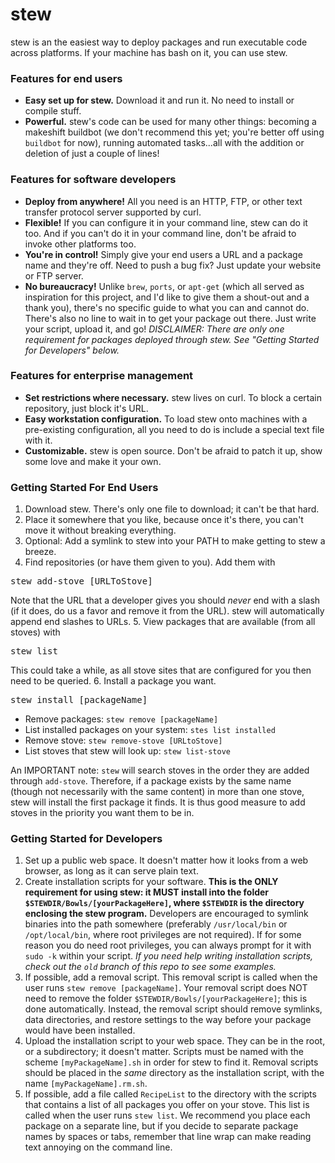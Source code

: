 stew
====

stew is an the easiest way to deploy packages and run executable code across platforms. If your machine has bash on it, you can use stew.

### Features for end users

- **Easy set up for stew.** Download it and run it. No need to install or compile stuff.
- **Powerful.** stew's code can be used for many other things: becoming a makeshift buildbot (we don't recommend this yet; you're better off using `buildbot` for now), running automated tasks...all with the addition or deletion of just a couple of lines!

### Features for software developers

- **Deploy from anywhere!** All you need is an HTTP, FTP, or other text transfer protocol server supported by curl.
- **Flexible!** If you can configure it in your command line, stew can do it too. And if you can't do it in your command line, don't be afraid to invoke other platforms too.
- **You're in control!** Simply give your end users a URL and a package name and they're off. Need to push a bug fix? Just update your website or FTP server.
- **No bureaucracy!** Unlike `brew`, `ports`, or `apt-get` (which all served as inspiration for this project, and I'd like to give them a shout-out and a thank you), there's no specific guide to what you can and cannot do. There's also no line to wait in to get your package out there. Just write your script, upload it, and go! *DISCLAIMER: There are only one requirement for packages deployed through stew. See "Getting Started for Developers" below.*

### Features for enterprise management

- **Set restrictions where necessary.** stew lives on curl. To block a certain repository, just block it's URL.
- **Easy workstation configuration.** To load stew onto machines with a pre-existing configuration, all you need to do is include a special text file with it.
- **Customizable.** stew is open source. Don't be afraid to patch it up, show some love and make it your own.

### Getting Started For End Users
1. Download stew. There's only one file to download; it can't be that hard.
2. Place it somewhere that you like, because once it's there, you can't move it without breaking everything.
3. Optional: Add a symlink to stew into your PATH to make getting to stew a breeze.
4. Find repositories (or have them given to you). Add them with
<pre>
stew add-stove [URLToStove]
</pre>
Note that the URL that a developer gives you should *never* end with a slash (if it does, do us a favor and remove it from the URL). stew will automatically append end slashes to URLs.
5. View packages that are available (from all stoves) with
<pre>
stew list
</pre>
This could take a while, as all stove sites that are configured for you then need to be queried.
6. Install a package you want.
<pre>
stew install [packageName]
</pre>

- Remove packages: `stew remove [packageName]`
- List installed packages on your system: `stes list installed`
- Remove stove: `stew remove-stove [URLtoStove]`
- List stoves that stew will look up: `stew list-stove`

An IMPORTANT note: `stew` will search stoves in the order they are added through `add-stove`. Therefore, if a package exists by the same name (though not necessarily with the same content) in more than one stove, stew will install the first package it finds. It is thus good measure to add stoves in the priority you want them to be in.

### Getting Started for Developers
1. Set up a public web space. It doesn't matter how it looks from a web browser, as long as it can serve plain text.
2. Create installation scripts for your software. **This is the ONLY requirement for using stew: it MUST install into the folder `$STEWDIR/Bowls/[yourPackageHere]`, where `$STEWDIR` is the directory enclosing the stew program.** Developers are encouraged to symlink binaries into the path somewhere (preferably `/usr/local/bin` or `/opt/local/bin`, where root privileges are not required). If for some reason you do need root privileges, you can always prompt for it with `sudo -k` within your script. *If you need help writing installation scripts, check out the `old` branch of this repo to see some examples.*
3. If possible, add a removal script. This removal script is called when the user runs `stew remove [packageName]`. Your removal script does NOT need to remove the folder `$STEWDIR/Bowls/[yourPackageHere]`; this is done automatically. Instead, the removal script should remove symlinks, data directories, and restore settings to the way before your package would have been installed.
4. Upload the installation script to your web space. They can be in the root, or a subdirectory; it doesn't matter. Scripts must be named with the scheme `[myPackageName].sh` in order for stew to find it. Removal scripts should be placed in the *same* directory as the installation script, with the name `[myPackageName].rm.sh`.
5. If possible, add a file called `RecipeList` to the directory with the scripts that contains a list of all packages you offer on your stove. This list is called when the user runs `stew list`. We recommend you place each package on a separate line, but if you decide to separate package names by spaces or tabs, remember that line wrap can make reading text annoying on the command line.

